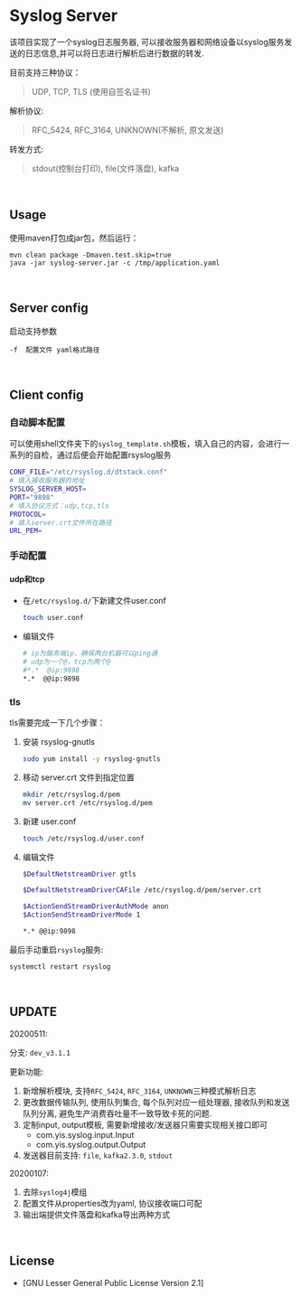 # Syslog Server

该项目实现了一个syslog日志服务器, 可以接收服务器和网络设备以syslog服务发送的日志信息,并可以将日志进行解析后进行数据的转发.

目前支持三种协议：

> UDP, TCP, TLS (使用自签名证书) 

解析协议:

> RFC_5424, RFC_3164, UNKNOWN(不解析, 原文发送)

转发方式:

>stdout(控制台打印), file(文件落盘), kafka

<br>

## Usage

使用maven打包成jar包，然后运行：

```
mvn clean package -Dmaven.test.skip=true
java -jar syslog-server.jar -c /tmp/application.yaml
```

<br>

## Server config

启动支持参数

```
-f	配置文件 yaml格式路径
```

<br>

## Client config

### 自动脚本配置

可以使用shell文件夹下的`syslog_template.sh`模板，填入自己的内容，会进行一系列的自检，通过后便会开始配置rsyslog服务

```bash
CONF_FILE="/etc/rsyslog.d/dtstack.conf"
# 填入接收服务器的地址
SYSLOG_SERVER_HOST=
PORT="9898"
# 填入协议方式：udp,tcp,tls
PROTOCOL=
# 填入server.crt文件所在路径
URL_PEM=
```

### 手动配置

#### udp和tcp

- 在`/etc/rsyslog.d/`下新建文件user.conf

  ```bash
  touch user.conf
  ```

- 编辑文件

  ```bash
  # ip为服务端ip，确保两台机器可以ping通
  # udp为一个@，tcp为两个@
  #*.*  @ip:9898
  *.*  @@ip:9898
  ```

### tls

tls需要完成一下几个步骤：

1. 安装 rsyslog-gnutls

   ```bash
   sudo yum install -y rsyslog-gnutls
   ```

2. 移动 server.crt 文件到指定位置

   ```bash
   mkdir /etc/rsyslog.d/pem
   mv server.crt /etc/rsyslog.d/pem
   ```

3. 新建 user.conf

   ```bash
   touch /etc/rsyslog.d/user.conf
   ```

4. 编辑文件

   ```bash
   $DefaultNetstreamDriver gtls
   
   $DefaultNetstreamDriverCAFile /etc/rsyslog.d/pem/server.crt
   
   $ActionSendStreamDriverAuthMode anon
   $ActionSendStreamDriverMode 1
   
   *.* @@ip:9898
   ```

最后手动重启`rsyslog`服务:

```
systemctl restart rsyslog
```

<br>

## UPDATE

20200511:

分支: `dev_v3.1.1`

更新功能:

1. 新增解析模块, 支持`RFC_5424`, `RFC_3164`, `UNKNOWN`三种模式解析日志
2. 更改数据传输队列, 使用队列集合, 每个队列对应一组处理器, 接收队列和发送队列分离, 避免生产消费吞吐量不一致导致卡死的问题.
3. 定制input, output模板, 需要新增接收/发送器只需要实现相关接口即可
   - com.yis.syslog.input.Input
   - com.yis.syslog.output.Output
4. 发送器目前支持: `file`, `kafka2.3.0`, `stdout`

20200107:

1. 去除`syslog4j`模组
2. 配置文件从properties改为yaml, 协议接收端口可配
3. 输出端提供文件落盘和kafka导出两种方式

<br>

## License

- [GNU Lesser General Public License Version 2.1]